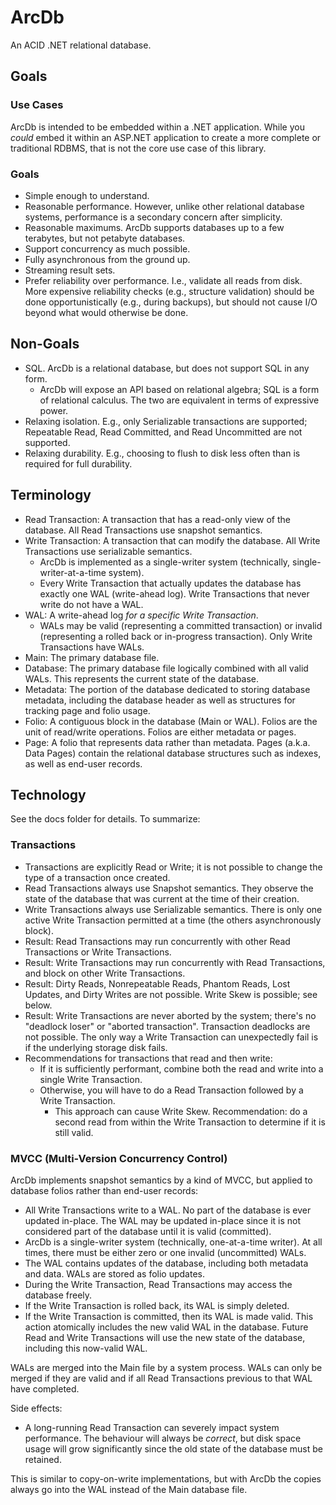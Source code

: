 # ArcDb

An ACID .NET relational database.

## Goals

### Use Cases

ArcDb is intended to be embedded within a .NET application. While you *could* embed it within an ASP.NET application to create a more complete or traditional RDBMS, that is not the core use case of this library.

### Goals

- Simple enough to understand.
- Reasonable performance. However, unlike other relational database systems, performance is a secondary concern after simplicity.
- Reasonable maximums. ArcDb supports databases up to a few terabytes, but not petabyte databases.
- Support concurrency as much possible.
- Fully asynchronous from the ground up.
- Streaming result sets.
- Prefer reliability over performance. I.e., validate all reads from disk. More expensive reliability checks (e.g., structure validation) should be done opportunistically (e.g., during backups), but should not cause I/O beyond what would otherwise be done.

## Non-Goals

- SQL. ArcDb is a relational database, but does not support SQL in any form.
  - ArcDb will expose an API based on relational algebra; SQL is a form of relational calculus. The two are equivalent in terms of expressive power.
- Relaxing isolation. E.g., only Serializable transactions are supported; Repeatable Read, Read Committed, and Read Uncommitted are not supported.
- Relaxing durability. E.g., choosing to flush to disk less often than is required for full durability.

## Terminology

- Read Transaction: A transaction that has a read-only view of the database. All Read Transactions use snapshot semantics.
- Write Transaction: A transaction that can modify the database. All Write Transactions use serializable semantics.
  - ArcDb is implemented as a single-writer system (technically, single-writer-at-a-time system).
  - Every Write Transaction that actually updates the database has exactly one WAL (write-ahead log). Write Transactions that never write do not have a WAL.
- WAL: A write-ahead log *for a specific Write Transaction*.
  - WALs may be valid (representing a committed transaction) or invalid (representing a rolled back or in-progress transaction). Only Write Transactions have WALs.
- Main: The primary database file.
- Database: The primary database file logically combined with all valid WALs. This represents the current state of the database.
- Metadata: The portion of the database dedicated to storing database metadata, including the database header as well as structures for tracking page and folio usage.
- Folio: A contiguous block in the database (Main or WAL). Folios are the unit of read/write operations. Folios are either metadata or pages.
- Page: A folio that represents data rather than metadata. Pages (a.k.a. Data Pages) contain the relational database structures such as indexes, as well as end-user records.

## Technology

See the docs folder for details. To summarize:

### Transactions

- Transactions are explicitly Read or Write; it is not possible to change the type of a transaction once created.
- Read Transactions always use Snapshot semantics. They observe the state of the database that was current at the time of their creation.
- Write Transactions always use Serializable semantics. There is only one active Write Transaction permitted at a time (the others asynchronously block).
- Result: Read Transactions may run concurrently with other Read Transactions or Write Transactions.
- Result: Write Transactions may run concurrently with Read Transactions, and block on other Write Transactions.
- Result: Dirty Reads, Nonrepeatable Reads, Phantom Reads, Lost Updates, and Dirty Writes are not possible. Write Skew is possible; see below.
- Result: Write Transactions are never aborted by the system; there's no "deadlock loser" or "aborted transaction". Transaction deadlocks are not possible. The only way a Write Transaction can unexpectedly fail is if the underlying storage disk fails.
- Recommendations for transactions that read and then write:
  - If it is sufficiently performant, combine both the read and write into a single Write Transaction.
  - Otherwise, you will have to do a Read Transaction followed by a Write Transaction.
    - This approach can cause Write Skew. Recommendation: do a second read from within the Write Transaction to determine if it is still valid.

### MVCC (Multi-Version Concurrency Control)

ArcDb implements snapshot semantics by a kind of MVCC, but applied to database folios rather than end-user records:

- All Write Transactions write to a WAL. No part of the database is ever updated in-place. The WAL may be updated in-place since it is not considered part of the database until it is valid (committed).
- ArcDb is a single-writer system (technically, one-at-a-time writer). At all times, there must be either zero or one invalid (uncommitted) WALs.
- The WAL contains updates of the database, including both metadata and data. WALs are stored as folio updates.
- During the Write Transaction, Read Transactions may access the database freely.
- If the Write Transaction is rolled back, its WAL is simply deleted.
- If the Write Transaction is committed, then its WAL is made valid. This action atomically includes the new valid WAL in the database. Future Read and Write Transactions will use the new state of the database, including this now-valid WAL.

WALs are merged into the Main file by a system process. WALs can only be merged if they are valid and if all Read Transactions previous to that WAL have completed.

Side effects:
- A long-running Read Transaction can severely impact system performance. The behaviour will always be *correct*, but disk space usage will grow significantly since the old state of the database must be retained.

This is similar to copy-on-write implementations, but with ArcDb the copies always go into the WAL instead of the Main database file.

